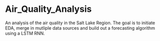 # Air_Quality_Analysis
 An analysis of the air quality in the Salt Lake Region. The goal is to initiate EDA, merge in mutliple data sources and build out a forecasting algorithm using a LSTM RNN.
